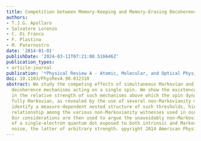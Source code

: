 ```yaml
---
title: Competition between Memory-Keeping and Memory-Erasing Decoherence Channels
authors:
- T.J.G. Apollaro
- Salvatore Lorenzo
- C. Di Franco
- F. Plastina
- M. Paternostro
date: '2014-01-01'
publishDate: '2024-03-11T07:21:08.516646Z'
publication_types:
- article-journal
publication: '*Physical Review A - Atomic, Molecular, and Optical Physics*'
doi: 10.1103/PhysRevA.90.012310
abstract: We study the competing effects of simultaneous Markovian and non-Markovian
  decoherence mechanisms acting on a single spin. We show the existence of a threshold
  in the relative strength of such mechanisms above which the spin dynamics becomes
  fully Markovian, as revealed by the use of several non-Markovianity measures. We
  identify a measure-dependent nested structure of such thresholds, hinting at a causality
  relationship among the various non-Markovianity witnesses used in our analysis.
  Our considerations are then used to argue the unavoidably non-Markovian evolution
  of a single-electron quantum dot exposed to both intrinsic and Markovian technical
  noise, the latter of arbitrary strength. o̧pyright 2014 American Physical Society.
---
```


